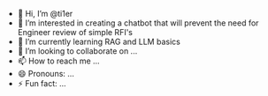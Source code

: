 - 👋 Hi, I’m @ti1er
- 👀 I’m interested in creating a chatbot that will prevent the need for Engineer review of simple RFI's
- 🌱 I’m currently learning RAG and LLM basics
- 💞️ I’m looking to collaborate on ...
- 📫 How to reach me ...
- 😄 Pronouns: ...
- ⚡ Fun fact: ...

<!---
ti1er/ti1er is a ✨ special ✨ repository because its `README.md` (this file) appears on your GitHub profile.
You can click the Preview link to take a look at your changes.
--->
